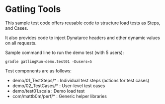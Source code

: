 # Gatling Tools
This sample test code offers reusable code to structure load tests as Steps, and Cases.

It also provides code to inject Dynatarce headers and other dynamic values on all requests. 

Sample command line to run the demo test (with 5 users):

`gradle gatlingRun-demo.test01 -Dusers=5`

Test components are as follows:
* demo/01_TestSteps/* : Individual test steps (actions for test cases)
* demo/02_TestCases/* : User-level test cases
* demo/test01.scala : Demo load test
* com/mattb0m/perf/* : Generic helper libraries
